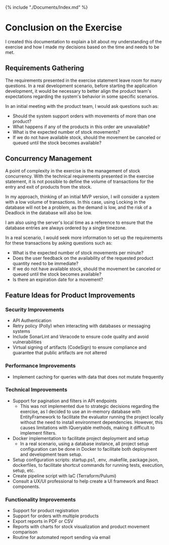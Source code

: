 {% include "./Documents/Index.md" %}

# Conclusion on the Exercise

I created this documentation to explain a bit about my understanding of the exercise and how I made my decisions based on the time and needs to be met.

## Requirements Gathering
The requirements presented in the exercise statement leave room for many questions. In a real development scenario, before starting the application development, it would be necessary to better align the product team's expectations regarding the system's behavior in some specific scenarios.

In an initial meeting with the product team, I would ask questions such as:
- Should the system support orders with movements of more than one product?
- What happens if any of the products in this order are unavailable?
- What is the expected number of stock movements?
- If we do not have available stock, should the movement be canceled or queued until the stock becomes available?

## Concurrency Management
A point of complexity in the exercise is the management of stock concurrency. With the technical requirements presented in the exercise statement, it is not possible to define the volume of transactions for the entry and exit of products from the stock.

In my approach, thinking of an initial MVP version, I will consider a system with a low volume of transactions. In this case, using Locking in the database will not be a problem, as the demand is low, and the risk of a Deadlock in the database will also be low.

I am also using the server's local time as a reference to ensure that the database entries are always ordered by a single timezone.

In a real scenario, I would seek more information to set up the requirements for these transactions by asking questions such as:
- What is the expected number of stock movements per minute?
- Does the user feedback on the availability of the requested product quantity need to be immediate?
- If we do not have available stock, should the movement be canceled or queued until the stock becomes available?
- Is there an expiration date for a movement?

## Feature Ideas for Product Improvements

### Security Improvements
- API Authentication
- Retry policy (Polly) when interacting with databases or messaging systems
- Include SonarLint and Veracode to ensure code quality and avoid vulnerabilities
- Virtual signing of artifacts (CodeSign) to ensure compliance and guarantee that public artifacts are not altered

### Performance Improvements
- Implement caching for queries with data that does not mutate frequently

### Technical Improvements
- Support for pagination and filters in API endpoints
  - This was not implemented due to strategic decisions regarding the exercise, as I decided to use an in-memory database with EntityFramework to facilitate the evaluator running the project locally without the need to install environment dependencies. However, this causes limitations with IQueryable methods, making it difficult to implement filters.
- Docker implementation to facilitate project deployment and setup
  - In a real scenario, using a database instance, all project setup configuration can be done in Docker to facilitate both deployment and development team setup.
- Setup configuration scripts: startup.ps1, .env, .makefile, package.json, dockerfiles, to facilitate shortcut commands for running tests, execution, setup, etc.
- Create pipeline script with IaC (Terraform/Pulumi)
- Consult a UX/UI professional to help create a UI framework and React components.

### Functionality Improvements
- Support for product registration
- Support for orders with multiple products
- Export reports in PDF or CSV
- Reports with charts for stock visualization and product movement comparison
- Routine for automated report sending via email
